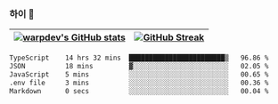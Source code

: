 
### 하이 👋
[![warpdev's GitHub stats](https://github-readme-stats.vercel.app/api?username=warpdev&show_icons=true&theme=vue-dark)](#) |[![GitHub Streak](https://github-readme-streak-stats.herokuapp.com/?user=warpdev&theme=dark)](#)
--- | --- |
<!--START_SECTION:waka-->

```txt
TypeScript    14 hrs 32 mins  ████████████████████████▒   96.86 %
JSON          18 mins         ▓░░░░░░░░░░░░░░░░░░░░░░░░   02.05 %
JavaScript    5 mins          ░░░░░░░░░░░░░░░░░░░░░░░░░   00.65 %
.env file     3 mins          ░░░░░░░░░░░░░░░░░░░░░░░░░   00.36 %
Markdown      0 secs          ░░░░░░░░░░░░░░░░░░░░░░░░░   00.04 %
```

<!--END_SECTION:waka-->

<!--
**warpdev/warpdev** is a ✨ _special_ ✨ repository because its `README.md` (this file) appears on your GitHub profile.

Here are some ideas to get you started:

- 🔭 I’m currently working on ...
- 🌱 I’m currently learning ...
- 👯 I’m looking to collaborate on ...
- 🤔 I’m looking for help with ...
- 💬 Ask me about ...
- 📫 How to reach me: ...
- 😄 Pronouns: ...
- ⚡ Fun fact: ...
-->
